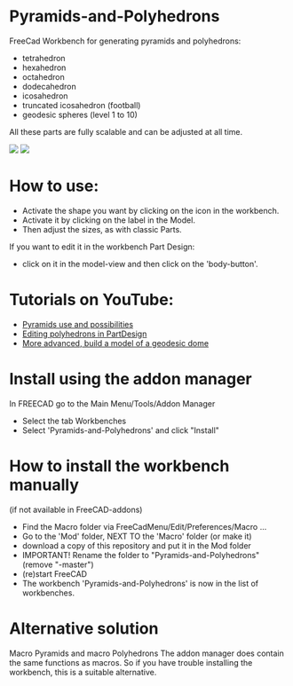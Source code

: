 # Pyramids-and-Polyhedrons
FreeCad Workbench for generating
pyramids and polyhedrons:
- tetrahedron
- hexahedron
- octahedron
- dodecahedron
- icosahedron
- truncated icosahedron (football)
- geodesic spheres (level 1 to 10)

All these parts are fully scalable and can be adjusted at all time.

<img src="workbench.png">

<img src="polyhedrons.png">


# How to use:
- Activate the shape you want by clicking on the icon in the workbench.
- Activate it by clicking on the label in the Model.
- Then adjust the sizes, as with classic Parts.

If you want to edit it in the workbench Part Design:
- click on it in the model-view and then click on the 'body-button'.


# Tutorials on YouTube:
- [Pyramids use and possibilities](https://youtu.be/H8IgmzpMpSg) 
- [Editing polyhedrons in PartDesign](https://youtu.be/Lym1jM_Vans)
- [More advanced, build a model of a geodesic dome](https://youtu.be/FsYHYnVcVvI) 


# Install using the addon manager
In FREECAD go to the Main Menu/Tools/Addon Manager
- Select the tab Workbenches
- Select 'Pyramids-and-Polyhedrons' and click "Install"


# How to install the workbench manually 
(if not available in FreeCAD-addons)
- Find the Macro folder via FreeCadMenu/Edit/Preferences/Macro ...
- Go to the 'Mod' folder, NEXT TO the 'Macro' folder (or make it) 
- download a copy of this repository and put it in the Mod folder
- IMPORTANT! Rename the folder to "Pyramids-and-Polyhedrons" (remove "-master")
- (re)start FreeCAD
- The workbench 'Pyramids-and-Polyhedrons' is now in the list of workbenches.


# Alternative solution
Macro Pyramids and macro Polyhedrons
The addon manager does contain the same functions as macros.
So if you have trouble installing the workbench, this is a suitable alternative.
